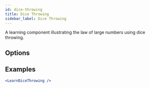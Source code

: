 ```yaml
---
id: dice-throwing
title: Dice Throwing
sidebar_label: Dice Throwing
---
```


A learning component illustrating the law of large numbers using dice throwing.

## Options



## Examples

```jsx live
<LearnDiceThrowing />
```

